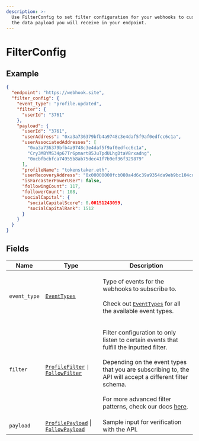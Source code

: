 ```yaml
---
description: >-
  Use FilterConfig to set filter configuration for your webhooks to customize
  the data payload you will receive in your endpoint.
---
```


# FilterConfig

## Example

```json
{
  "endpoint": "https://webhook.site",
  "filter_config": {
    "event_type": "profile.updated",
    "filter": {
      "userId": "3761"
    },
    "payload": {
      "userId": "3761",
      "userAddress": "0xa3a736379bfb4a9748c3e4daf5f9af0edfcc6c1a",
      "userAssociatedAddresses": [
        "0xa3a736379bfb4a9748c3e4daf5f9af0edfcc6c1a",
        "Cry3MBYMS34p67Tr6pmart85JuTpdULhgDtaV8rxadng",
        "0xcbfbcbfca74955b8ab75dec41f7b9ef36f329879"
      ],
      "profileName": "tokenstaker.eth",
      "userRecoveryAddress": "0x00000000fcb080a4d6c39a9354da9eb9bc104cd7",
      "isFarcasterPowerUser": false,
      "followingCount": 117,
      "followerCount": 108,
      "socialCapital": {
        "socialCapitalScore": 0.00151243059,
        "socialCapitalRank": 1512
      }
    }
  }
}
```

## Fields

| Name         | Type                                                                                               | Description                                                                                                                                                                                                                                                                                                                         |
| ------------ | -------------------------------------------------------------------------------------------------- | ----------------------------------------------------------------------------------------------------------------------------------------------------------------------------------------------------------------------------------------------------------------------------------------------------------------------------------- |
| `event_type` | [`EventTypes`](../enums/eventtypes.md)                                                             | <p>Type of events for the webhooks to subscribe to.<br><br>Check out <a href="../enums/eventtypes.md"><code>EventTypes</code></a> for all the available event types.</p>                                                                                                                                                            |
| `filter`     | [`ProfileFilter`](../filter/profilefilter.md) `\|` [`FollowFilter`](../filter/followfilter.md)     | <p>Filter configuration to only listen to certain events that fulfill the inputted filter.<br><br>Depending on the event types that you are subscribing to, the API will accept a different filter schema.<br><br>For more advanced filter patterns, check our docs <a href="../overview/advanced-filter-patterns.md">here</a>.</p> |
| `payload`    | [`ProfilePayload`](../payload/profilepayload.md) \| [`FollowPayload`](../payload/followpayload.md) | Sample input for verification with the API.                                                                                                                                                                                                                                                                                         |
